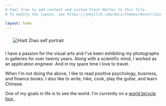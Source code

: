```yaml
---
# Feel free to add content and custom Front Matter to this file.
# To modify the layout, see https://jekyllrb.com/docs/themes/#overriding-theme-defaults

layout: home
---
```


<div>
  <div style="margin:25px">
    <img src="/assets/photos/self.jpg" id="portrait" alt="Hiatt Zhao self portrait">
  </div>
  <!-- <h2>I am 
    <em class="title">a fine art photographer</em>
    <em class="title">an application engineer</em>
    <em class="title">an avid traveler</em>
    <em class="title">a curious learner</em>
  </h2> -->

  <p>I have a passion for the visual arts and I've been exhibiting my photographs in galleries for over twenty years. Along with a scientific mind, I worked as an application engineer. And in my spare time I love to travel.</p>

  <p>When I'm not doing the above, I like to read positive psychology, business, and finance books. I also like to write, hike, cook, play the guitar, and learn Chinese.</p>

  <p>One of my goals in life is to see the world. I'm currently on a <a class="page-link" href="https://www.hiattzhao.com" target="_blank">world bicycle tour <i class="fa fa-external-link"></i></a>.</p>
</div>

<!-- <script src="https://ajax.googleapis.com/ajax/libs/jquery/2.1.1/jquery.min.js"></script>
<script>
$(document).ready(function(){
  var titles = $(".title");
  var titleIndex = 0;
  function showNextTitle() {
    titles.eq(titleIndex % titles.length)
        .fadeIn(2000)
        .delay(1000)
        .fadeOut(2000, showNextTitle);
    titleIndex++;
  }
  showNextTitle();
});
</script> -->
